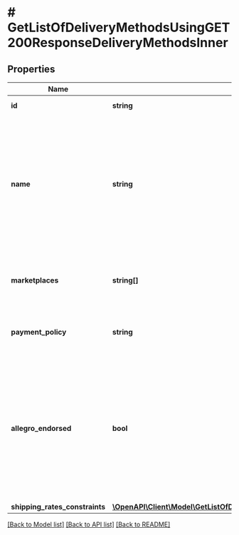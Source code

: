# # GetListOfDeliveryMethodsUsingGET200ResponseDeliveryMethodsInner

## Properties

Name | Type | Description | Notes
------------ | ------------- | ------------- | -------------
**id** | **string** | Delivery method id. | [optional]
**name** | **string** | Delivery method name. Please note that only method ids are unique, not method names. For duplicate names, check the marketplaces, paymentPolicy and allegroEndorsed properties as well. | [optional]
**marketplaces** | **string[]** | List of marketplace ids where this delivery method is available for buyers. | [optional]
**payment_policy** | **string** | Whether the payment is to be collected in advance or on delivery. | [optional]
**allegro_endorsed** | **bool** | Indicates Allegro signed delivery method, which allows to easily distinguish similar delivery methods with various restrictions, e.g. Allegro Paczkomaty 24/7 InPost from Paczkomaty 24/7. | [optional]
**shipping_rates_constraints** | [**\OpenAPI\Client\Model\GetListOfDeliveryMethodsUsingGET200ResponseDeliveryMethodsInnerShippingRatesConstraints**](GetListOfDeliveryMethodsUsingGET200ResponseDeliveryMethodsInnerShippingRatesConstraints.md) |  | [optional]

[[Back to Model list]](../../README.md#models) [[Back to API list]](../../README.md#endpoints) [[Back to README]](../../README.md)
